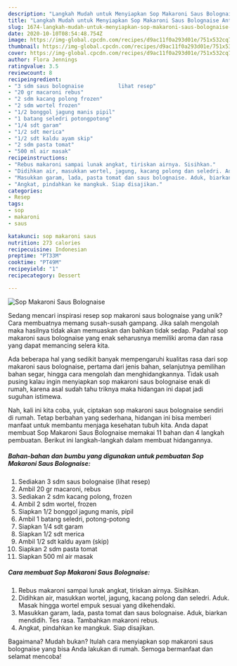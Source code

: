 ```yaml
---
description: "Langkah Mudah untuk Menyiapkan Sop Makaroni Saus Bolognaise Anti Gagal"
title: "Langkah Mudah untuk Menyiapkan Sop Makaroni Saus Bolognaise Anti Gagal"
slug: 1674-langkah-mudah-untuk-menyiapkan-sop-makaroni-saus-bolognaise-anti-gagal
date: 2020-10-10T08:54:48.754Z
image: https://img-global.cpcdn.com/recipes/d9ac11f0a293d01e/751x532cq70/sop-makaroni-saus-bolognaise-foto-resep-utama.jpg
thumbnail: https://img-global.cpcdn.com/recipes/d9ac11f0a293d01e/751x532cq70/sop-makaroni-saus-bolognaise-foto-resep-utama.jpg
cover: https://img-global.cpcdn.com/recipes/d9ac11f0a293d01e/751x532cq70/sop-makaroni-saus-bolognaise-foto-resep-utama.jpg
author: Flora Jennings
ratingvalue: 3.5
reviewcount: 8
recipeingredient:
- "3 sdm saus bolognaise           lihat resep"
- "20 gr macaroni rebus"
- "2 sdm kacang polong frozen"
- "2 sdm wortel frozen"
- "1/2 bonggol jagung manis pipil"
- "1 batang seledri potongpotong"
- "1/4 sdt garam"
- "1/2 sdt merica"
- "1/2 sdt kaldu ayam skip"
- "2 sdm pasta tomat"
- "500 ml air masak"
recipeinstructions:
- "Rebus makaroni sampai lunak angkat, tiriskan airnya. Sisihkan."
- "Didihkan air, masukkan wortel, jagung, kacang polong dan seledri. Aduk. Masak hingga wortel empuk sesuai yang dikehendaki."
- "Masukkan garam, lada, pasta tomat dan saus bolognaise. Aduk, biarkan mendidih. Tes rasa. Tambahkan makaroni rebus."
- "Angkat, pindahkan ke mangkuk. Siap disajikan."
categories:
- Resep
tags:
- sop
- makaroni
- saus

katakunci: sop makaroni saus 
nutrition: 273 calories
recipecuisine: Indonesian
preptime: "PT33M"
cooktime: "PT49M"
recipeyield: "1"
recipecategory: Dessert

---
```



![Sop Makaroni Saus Bolognaise](https://img-global.cpcdn.com/recipes/d9ac11f0a293d01e/751x532cq70/sop-makaroni-saus-bolognaise-foto-resep-utama.jpg)

Sedang mencari inspirasi resep sop makaroni saus bolognaise yang unik? Cara membuatnya memang susah-susah gampang. Jika salah mengolah maka hasilnya tidak akan memuaskan dan bahkan tidak sedap. Padahal sop makaroni saus bolognaise yang enak seharusnya memiliki aroma dan rasa yang dapat memancing selera kita.

Ada beberapa hal yang sedikit banyak mempengaruhi kualitas rasa dari sop makaroni saus bolognaise, pertama dari jenis bahan, selanjutnya pemilihan bahan segar, hingga cara mengolah dan menghidangkannya. Tidak usah pusing kalau ingin menyiapkan sop makaroni saus bolognaise enak di rumah, karena asal sudah tahu triknya maka hidangan ini dapat jadi suguhan istimewa.




Nah, kali ini kita coba, yuk, ciptakan sop makaroni saus bolognaise sendiri di rumah. Tetap berbahan yang sederhana, hidangan ini bisa memberi manfaat untuk membantu menjaga kesehatan tubuh kita. Anda dapat membuat Sop Makaroni Saus Bolognaise memakai 11 bahan dan 4 langkah pembuatan. Berikut ini langkah-langkah dalam membuat hidangannya.

<!--inarticleads1-->

##### Bahan-bahan dan bumbu yang digunakan untuk pembuatan Sop Makaroni Saus Bolognaise:

1. Sediakan 3 sdm saus bolognaise           (lihat resep)
1. Ambil 20 gr macaroni, rebus
1. Sediakan 2 sdm kacang polong, frozen
1. Ambil 2 sdm wortel, frozen
1. Siapkan 1/2 bonggol jagung manis, pipil
1. Ambil 1 batang seledri, potong-potong
1. Siapkan 1/4 sdt garam
1. Siapkan 1/2 sdt merica
1. Ambil 1/2 sdt kaldu ayam (skip)
1. Siapkan 2 sdm pasta tomat
1. Siapkan 500 ml air masak




<!--inarticleads2-->

##### Cara membuat Sop Makaroni Saus Bolognaise:

1. Rebus makaroni sampai lunak angkat, tiriskan airnya. Sisihkan.
1. Didihkan air, masukkan wortel, jagung, kacang polong dan seledri. Aduk. Masak hingga wortel empuk sesuai yang dikehendaki.
1. Masukkan garam, lada, pasta tomat dan saus bolognaise. Aduk, biarkan mendidih. Tes rasa. Tambahkan makaroni rebus.
1. Angkat, pindahkan ke mangkuk. Siap disajikan.




Bagaimana? Mudah bukan? Itulah cara menyiapkan sop makaroni saus bolognaise yang bisa Anda lakukan di rumah. Semoga bermanfaat dan selamat mencoba!

